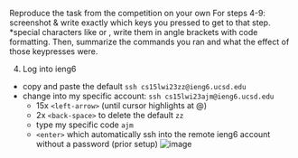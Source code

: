 Reproduce the task from the competition on your own
For steps 4-9: screenshot & write exactly which keys you pressed to get to that step.
*special characters like <enter> or <tab>, write them in angle brackets with code formatting. 
Then, summarize the commands you ran and what the effect of those keypresses were.

4. Log into ieng6
- copy and paste the default `ssh cs15lwi23zz@ieng6.ucsd.edu`
- change into my specific account: `ssh cs15lwi23ajm@ieng6.ucsd.edu`
  - 15x `<left-arrow>` (until cursor highlights at @)
  - 2x `<back-space>` to delete the default `zz`
  - type my specific code `ajm`
  - `<enter>` which automatically ssh into the remote ieng6 account without a password (prior setup)
  ![image](https://user-images.githubusercontent.com/111631103/224881312-ff7083f3-55c5-41a6-8669-cef22b9b9216.png)


